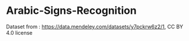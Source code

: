 # Arabic-Signs-Recognition

Dataset from : https://data.mendeley.com/datasets/y7pckrw6z2/1, CC BY 4.0 license
